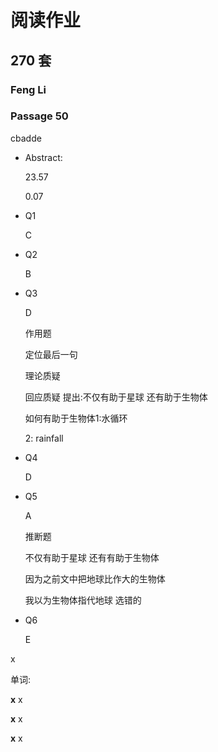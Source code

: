 # 阅读作业

## 270 套

### Feng Li

### Passage 50

cbadde

- Abstract:

  23.57

  0.07

- Q1

  C

- Q2

  B

- Q3

  D
  
  作用题
  
  定位最后一句
  
  理论质疑
  
  回应质疑 提出:不仅有助于星球 还有助于生物体
  
  如何有助于生物体1:水循环
  
  2: rainfall
  
- Q4

  D

- Q5

  A

  推断题

  不仅有助于星球  还有有助于生物体 

  因为之前文中把地球比作大的生物体   

  我以为生物体指代地球 选错的

- Q6

  E

x

单词:

**x** x

**x** x

**x** x